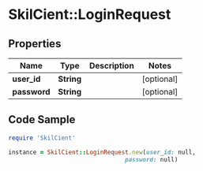 # SkilCient::LoginRequest

## Properties

Name | Type | Description | Notes
------------ | ------------- | ------------- | -------------
**user_id** | **String** |  | [optional] 
**password** | **String** |  | [optional] 

## Code Sample

```ruby
require 'SkilCient'

instance = SkilCient::LoginRequest.new(user_id: null,
                                 password: null)
```


